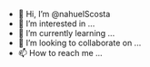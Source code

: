 - 👋 Hi, I’m @nahuelScosta
- 👀 I’m interested in ...
- 🌱 I’m currently learning ...
- 💞️ I’m looking to collaborate on ...
- 📫 How to reach me ...

<!---
nahuelScosta/nahuelScosta is a ✨ special ✨ repository because its `README.md` (this file) appears on your GitHub profile.
You can click the Preview link to take a look at your changes.
--->
